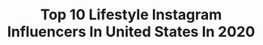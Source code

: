 ---
title: Top 10 Lifestyle Instagram Influencers In United States In 2020
description: >-
  Find top lifestyle Instagram influencers in United States in 2020. Most popular hashtags: #ltkbeauty # #igstyle #ltkunder100.
platform: Instagram
profiles:
  - username: "trueoutfit"
    fullname: >-
      True Outfit
    location: "United States"
    followers: 36275
    engagement: 105
    commentsToLikes: 0.014743
    id: ckap2jvlez5i50i7848fj4ts4
    verified: false
    hashtags: ""
  - username: "romejohns"
    fullname: >-
      Rome Johnson | Style
    location: "United States"
    followers: 15044
    engagement: 4156
    commentsToLikes: 0.069704
    id: ck8t1v9nix65e0j78gkeeieo6
    verified: false
    hashtags: "#blackparents, #blackdads, #nicugraduate, #trachbaby"
  - username: "thechiclyeffect"
    fullname: >-
      Erin
    location: "United States"
    followers: 2256
    engagement: 3099
    commentsToLikes: 0.278467
    id: ckaoucltjzphu0i78mre133xp
    verified: false
    hashtags: "#ltkweekendstyle, #oldnavystyle, #loftimist, #rdbabe"
  - username: "cassidymprice"
    fullname: >-
      Cassidy Price
    location: "United States"
    followers: 3096
    engagement: 2788
    commentsToLikes: 0.183297
    id: ck9wd8y46emb60j78dyjblq50
    verified: false
    hashtags: "#americaneagle, #sundayfunday, #aerie, #tryonhaul"
  - username: "emikfabian"
    fullname: >-
      Emi Fabian • Preppy & Pink
    location: "United States"
    followers: 2236
    engagement: 2746
    commentsToLikes: 0.364867
    id: ckapav34gxkwj0i780tt669ls
    verified: false
    hashtags: "#expeessie, #stayhomewithltk, #ltkspring, #ltkitbag"
  - username: "ohheyamy"
    fullname: >-
      Amy Phu
    location: "United States"
    followers: 2916
    engagement: 2488
    commentsToLikes: 0.235903
    id: ckap3q17q425t0i78v4biefle
    verified: false
    hashtags: "#mapifulfamily, #lovelulus, #lulusambassador, #mejuri"
  - username: "hossainishrat"
    fullname: >-
      Ishrat Hossain
    location: "United States"
    followers: 5060
    engagement: 2112
    commentsToLikes: 0.261415
    id: ckaou140nybzx0i78pm5no76d
    verified: false
    hashtags: "#bengaliblogger, #knowledge, #modesty, #bengalihijabi"
  - username: "youreastcoastgirl"
    fullname: >-
      Sarah Krous
    location: "United States"
    followers: 7380
    engagement: 1916
    commentsToLikes: 0.336776
    id: ck137gzccbhoo0i19wjbyudx2
    verified: false
    hashtags: "#beachlife, #otkboots, #shopthemint, #outfitoftheday"
  - username: "winnietangneedsaninstagram"
    fullname: >-
      WINNIE | Fashion & Travel Blog
    location: "United States"
    followers: 5159
    engagement: 1847
    commentsToLikes: 0.098672
    id: ck9haz0zhenum0j78jtsij2k1
    verified: false
    hashtags: ""
  - username: "peytonjohnsonnn"
    fullname: >-
      PEYTON JOHNSON / DC BLOGGER
    location: "United States"
    followers: 5311
    engagement: 1755
    commentsToLikes: 0.218793
    id: ckaot25cqu19m0i78qqoapkbl
    verified: false
    hashtags: ""
---